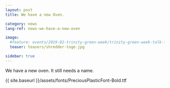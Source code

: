 ```yaml
---
layout: post
title: We have a new Oven.

category: news
lang-ref: news-we-have-a-new-oven

image:
  #feature: events/2019-02-trinity-green-week/trinity-green-week-talk-feature.jpg
  teaser: teasers/shredder-toge.jpg

sidebar: true
---
```



We have a new oven. It still needs a name.

{{ site.baseurl }}/assets/fonts/PreciousPlasticFont-Bold.ttf



